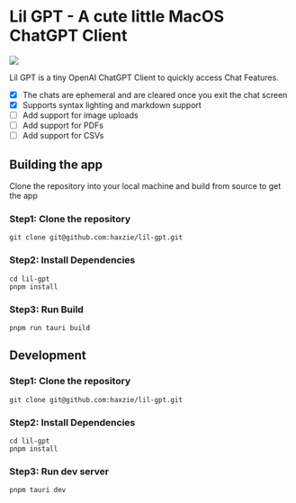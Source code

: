 # Lil GPT - A cute little MacOS ChatGPT Client

![](/docs/cover.png)

Lil GPT is a tiny OpenAI ChatGPT Client to quickly access Chat Features. 

- [X] The chats are ephemeral and are cleared once you exit the chat screen
- [X] Supports syntax lighting and markdown support
- [ ] Add support for image uploads
- [ ] Add support for PDFs
- [ ] Add support for CSVs

## Building the app
Clone the repository into your local machine and build from source to get the app

### Step1: Clone the repository
```shell
git clone git@github.com:haxzie/lil-gpt.git
```

### Step2: Install Dependencies
```shell
cd lil-gpt
pnpm install
```

### Step3: Run Build
```shell
pnpm run tauri build
````

## Development

### Step1: Clone the repository
```shell
git clone git@github.com:haxzie/lil-gpt.git
```

### Step2: Install Dependencies
```shell
cd lil-gpt
pnpm install
```

### Step3: Run dev server
```shell
pnpm tauri dev
```
